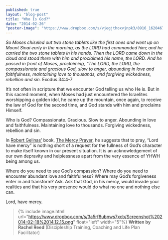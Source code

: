 ```yaml
---
published: true
layout: "blog-post"
title: "Who Is God?"
date: "2014-02-26"
"poster-image": "https://www.dropbox.com/s/vjegjthoxvjnpk3/8916_162046727052_4165424_n.jpg"
---
```


*So Moses chiseled out two stone tablets like the first ones and went up on Mount Sinai early in the morning, as the LORD had commanded him; and he carried the two stone tablets in his hands. Then the LORD came down in the cloud and stood there with him and proclaimed his name, the LORD. And he passed in front of Moses, proclaiming, “The LORD, the LORD, the compassionate and gracious God, slow to anger, abounding in love and faithfulness, maintaining love to thousands, and forgiving wickedness, rebellion and sin.*  Exodus 34:4-7

It’s not often in scripture that we encounter God telling us who He is. But in this sacred moment, when Moses had just encountered the Israelites worshipping a golden idol, he came up the mountain, once again, to receive the law of God for the second time, and God stands with him and proclaims Himself.  

Who is God? Compassionate. Gracious. Slow to anger. Abounding in love and faithfulness. Maintaining love to thousands. Forgiving wickedness, rebellion and sin. 

In <a href="http://www.kbm.org/speakers/robert-gelinas/" target="_blank">Robert Gelinas’</a> book, <a href="http://mercyprayerbook.com" target="_blank">The Mercy Prayer</a>, he suggests that to pray, “Lord have mercy” is nothing short of a request for the fullness of God’s character to make itself known in our present situation. It is an acknowledgement of our own depravity and helplessness apart from the very essence of YHWH being among us. 

Where do you need to see God’s compassion? Where do you need to encounter abundant love and faithfulness? Where may God’s forgiveness enter in and transform? Ask. Ask that God, in his mercy, would invade your realities and that his very presence would do what no one and nothing else can. 

Lord, have mercy.

>{% include image.html url="https://www.dropbox.com/s/3a5rf8ubnws7xcb/Screenshot%202014-02-18%2014.12.15.png" float="left" width="5"%} **Written by Rachel Reed**       (Discipleship Training, Coaching and Life Plan Facilitator)